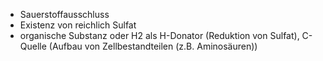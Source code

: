 - Sauerstoffausschluss
- Existenz von reichlich Sulfat 
- organische Substanz oder H2 als H-Donator (Reduktion von Sulfat), C-Quelle (Aufbau von Zellbestandteilen (z.B. Aminosäuren))
